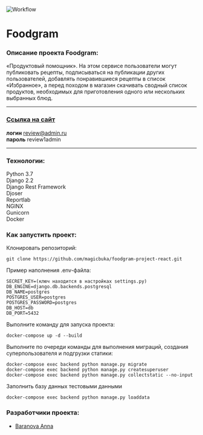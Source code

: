 ![Workflow](https://github.com/magicbuka/foodgram-project-react/actions/workflows/foodgram-workflow.yml/badge.svg)

# Foodgram

### Описание проекта Foodgram:

«Продуктовый помощник». На этом сервисе пользователи могут публиковать рецепты, подписываться на публикации других пользователей, добавлять понравившиеся рецепты в список «Избранное», а перед походом в магазин скачивать сводный список продуктов, необходимых для приготовления одного или нескольких выбранных блюд.

---

### [Cсылка на сайт](http://84.201.158.142)

**логин** review@admin.ru \
**пароль** review1admin

---

### Технологии:

Python 3.7  
Django 2.2  
Django Rest Framework  
Djoser  
Reportlab  
NGINX  
Gunicorn  
Docker  


### Как запустить проект:

Клонировать репозиторий:

```
git clone https://github.com/magicbuka/foodgram-project-react.git
```

Пример наполнения .env-файла:

```
SECRET_KEY=(ключ находится в настройках settings.py)
DB_ENGINE=django.db.backends.postgresql
DB_NAME=postgres
POSTGRES_USER=postgres
POSTGRES_PASSWORD=postgres
DB_HOST=db
DB_PORT=5432
```

Выполните команду для запуска проекта:

```
docker-compose up -d --build
```

Выполните по очереди команды для выполнения миграций, создания суперпользователя и подгрузки статики:

```
docker-compose exec backend python manage.py migrate
docker-compose exec backend python manage.py createsuperuser
docker-compose exec backend python manage.py collectstatic --no-input 
```

Заполнить базу данных тестовыми данными 

```
docker-compose exec backend python manage.py loaddata
```

### Разработчики проекта:
- [Baranova Anna](https://github.com/magicbuka)
